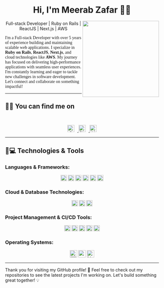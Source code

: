 <h1 align="center">Hi, I'm Meerab Zafar 👨‍💻</h1>
<img align="right" src="https://media3.giphy.com/media/v1.Y2lkPTc5MGI3NjExbnpybTJkczlrMW1oZDViZGJtN2xxM2pva3czbGIyeWZkY3BwY2U2NSZlcD12MV9pbnRlcm5hbF9naWZfYnlfaWQmY3Q9Zw/y93slPbDMdeXJQONHa/giphy.gif" width="250px">

<p align="center">
  Full-stack Developer | Ruby on Rails | ReactJS | Next.js | AWS
</p>

<p style="font-family: 'italic_font';">
  I'm a Full-stack Developer with over 5 years of experience building and maintaining scalable web applications. I specialize in <b>Ruby on Rails</b>, <b>ReactJS</b>, <b>Next.js</b>, and cloud technologies like <b>AWS</b>. My journey has focused on delivering high-performance applications with seamless user experiences. I'm constantly learning and eager to tackle new challenges in software development. Let's connect and collaborate on something impactful! 🚀
</p>

---

## 🤝🏻 You can find me on
<br>
<p align="center">
  <a href="mailto:meerab.zdev@gmail.com">
    <img src="https://img.shields.io/badge/gmail-%23EA4335.svg?style=plastic&logo=gmail&logoColor=white" alt="Gmail" height="23" style="margin-right: 10px;"/>
  </a>
  <a href="https://github.com/Meerab8">
    <img src="https://img.shields.io/badge/github-%23181717.svg?style=plastic&logo=github&logoColor=white" alt="GitHub" height="23" style="margin-right: 10px;"/>
  </a>
  <a href="https://www.linkedin.com/in/meerab-zafar/">
    <img src="https://img.shields.io/badge/linkedin-%230A66C2.svg?style=plastic&logo=linkedin&logoColor=white" alt="LinkedIn" height="23"/>
  </a>
</p>

---

## 🚀💻 Technologies & Tools

### Languages & Frameworks:
<p align="center">
  <img src="https://img.shields.io/badge/Ruby-%23CC342D.svg?style=plastic&logo=ruby&logoColor=white" alt="Ruby" height="20"/>
  <img src="https://img.shields.io/badge/Rails-%23CC0000.svg?style=plastic&logo=ruby-on-rails&logoColor=white" alt="Rails" height="20"/>
  <img src="https://img.shields.io/badge/JavaScript-%23F7DF1E.svg?style=plastic&logo=javascript&logoColor=white" alt="JavaScript" height="20"/>
  <img src="https://img.shields.io/badge/TypeScript-%233178C6.svg?style=plastic&logo=typescript&logoColor=white" alt="TypeScript" height="20"/>
  <img src="https://img.shields.io/badge/ReactJS-%2361DAFB.svg?style=plastic&logo=react&logoColor=white" alt="ReactJS" height="20"/>
  <img src="https://img.shields.io/badge/Next.js-%23000000.svg?style=plastic&logo=next.js&logoColor=white" alt="Next.js" height="20"/>
</p>

### Cloud & Database Technologies:
<p align="center">
  <img src="https://img.shields.io/badge/AWS-%23232F3E.svg?style=plastic&logo=amazon-aws&logoColor=white" alt="AWS" height="20"/>
  <img src="https://img.shields.io/badge/PostgreSQL-%23336791.svg?style=plastic&logo=postgresql&logoColor=white" alt="PostgreSQL" height="20"/>
  <img src="https://img.shields.io/badge/MySQL-%234479A1.svg?style=plastic&logo=mysql&logoColor=white" alt="MySQL" height="20"/>
</p>

### Project Management & CI/CD Tools:
<p align="center">
  <img src="https://img.shields.io/badge/Asana-%23F4A300.svg?style=plastic&logo=asana&logoColor=white" alt="Asana" height="20"/>
  <img src="https://img.shields.io/badge/ClickUp-%2366B2A2.svg?style=plastic&logo=clickup&logoColor=white" alt="ClickUp" height="20"/>
  <img src="https://img.shields.io/badge/Git-%23F05032.svg?style=plastic&logo=git&logoColor=white" alt="Git" height="20"/>
  <img src="https://img.shields.io/badge/GitHub-%23121011.svg?style=plastic&logo=github&logoColor=white" alt="GitHub" height="20"/>
  <img src="https://img.shields.io/badge/GitLab-%23181717.svg?style=plastic&logo=gitlab&logoColor=white" alt="GitLab" height="20"/>
</p>

### Operating Systems:
<p align="center">
  <img alt="Windows" src="https://img.shields.io/badge/Windows-0078D6?style=plastic&logo=windows&logoColor=white" height="24">
  <img alt="macOS" src="https://img.shields.io/badge/macOS-000000?style=plastic&logo=apple&logoColor=white" height="24">
  <img alt="Linux" src="https://img.shields.io/badge/Linux-FCC624?style=plastic&logo=linux&logoColor=black" height="24">
</p>

---

Thank you for visiting my GitHub profile! 🚀 Feel free to check out my repositories to see the latest projects I'm working on. Let's build something great together! 💡
